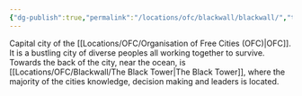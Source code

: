 ```yaml
---
{"dg-publish":true,"permalink":"/locations/ofc/blackwall/blackwall/","tags":["Discovered"],"updated":"2025-06-10T19:04:11.775+01:00"}
---
```


Capital city of the [[Locations/OFC/Organisation of Free Cities (OFC)\|OFC]]. It is a bustling city of diverse peoples all working together to survive. Towards the back of the city, near the ocean, is [[Locations/OFC/Blackwall/The Black Tower\|The Black Tower]], where the majority of the cities knowledge, decision making and leaders is located.
